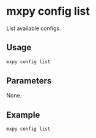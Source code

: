 # mxpy config list

List available configs.

## Usage

```bash
mxpy config list
```

## Parameters

None.

## Example

```bash
mxpy config list
